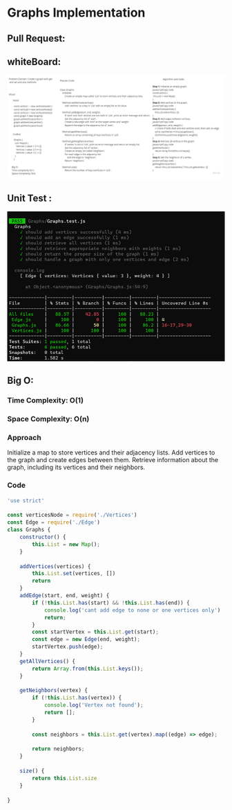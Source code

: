 # Graphs Implementation

## Pull Request:

## whiteBoard:
![whiteboard](./assets/whiteboard.jpg)

## Unit Test : 
![UnitTest](./assets/graphs.png)

## Big O:
### Time Complexity: O(1) 

### Space Complexity: O(n) 

### Approach
Initialize a map to store vertices and their adjacency lists.
Add vertices to the graph and create edges between them.
Retrieve information about the graph, including its vertices and their neighbors.

### Code
```javascript
'use strict'

const verticesNode = require('./Vertices')
const Edge = require('./Edge')
class Graphs {
    constructor() {
        this.List = new Map();
    }

    addVertices(vertices) {
        this.List.set(vertices, [])
        return
    }
    addEdge(start, end, weight) {
        if (!this.List.has(start) && !this.List.has(end)) {
            console.log('cant add edge to none or one vertices only')
            return;
        }
        const startVertex = this.List.get(start);
        const edge = new Edge(end, weight);
        startVertex.push(edge);
    }
    getAllVertices() {
        return Array.from(this.List.keys());
    }

    getNeighbors(vertex) {
        if (!this.List.has(vertex)) {
            console.log('Vertex not found');
            return [];
        }

        const neighbors = this.List.get(vertex).map((edge) => edge);

        return neighbors;
    }

    size() {
        return this.List.size
    }

}